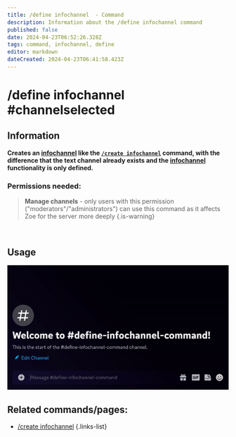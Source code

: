 ```yaml
---
title: /define infochannel  - Command
description: Information about the /define infochannel command
published: false
date: 2024-04-23T06:52:26.328Z
tags: command, infochannel, define
editor: markdown
dateCreated: 2024-04-23T06:41:58.423Z
---
```


# /define infochannel #channelselected
## Information
**Creates an [infochannel](/en/features/infoChannel) like the [`/create infochannel`](/en/commands/create/infoChannel) command, with the difference that the text channel already exists and the [infochannel](/en/features/infoChannel) functionality is only defined.**
<br>

### Permissions needed:
>**Manage channels** - only users with this permission ("moderators"/"administrators") can use this command as it affects Zoe for the server more deeply {.is-warning}

<br>

## Usage
![](/new_define_infochannel.gif)
<br>
 
 
## Related commands/pages:
- [/create infochannel](/en/commands/create/infoChannel/)
{.links-list}